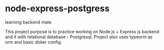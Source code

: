 # node-express-postgress
learning backend mate

This project purpose is to practice working on Node.js + Express js backend and it with relational database - Postgresql. Project also uses typeorm as orm and basic doker config.
